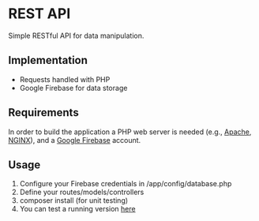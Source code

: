 # REST API

Simple RESTful API for data manipulation.

## Implementation

* Requests handled with PHP
* Google Firebase for data storage

## Requirements

In order to build the application a PHP web server is needed (e.g., [Apache](http://www.apache.org/), [NGINX](https://www.nginx.com/)), and a [Google Firebase](https://www.firebase.com/) account.

## Usage

1. Configure your Firebase credentials in /app/config/database.php
2. Define your routes/models/controllers
3. composer install (for unit testing)
4. You can test a running version [here](http://php-assessment.herokuapp.com)